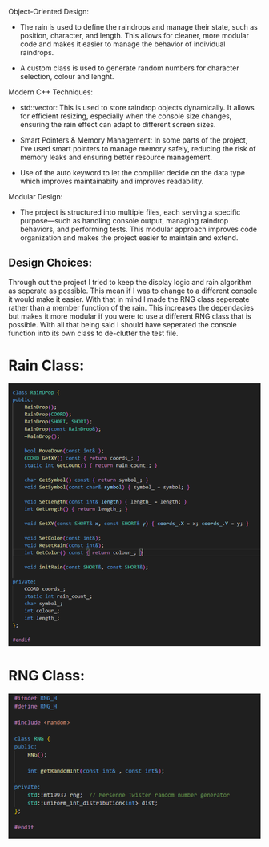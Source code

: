 Object-Oriented Design:
- The rain is used to define the raindrops and manage their state, such as position, character, and length. This allows for cleaner, more modular code and makes it easier to manage the behavior of individual raindrops. 

- A custom class is used to generate random numbers for character selection, colour and lenght.

Modern C++ Techniques:
- std::vector: This is used to store raindrop objects dynamically. It allows for efficient resizing, especially when the console size changes, ensuring the rain effect can adapt to different screen sizes.

- Smart Pointers & Memory Management: In some parts of the project, I’ve used smart pointers to manage memory safely, reducing the risk of memory leaks and ensuring better resource management.

- Use of the auto keyword to let the compilier decide on the data type which improves maintainabity and improves readability.

Modular Design:
- The project is structured into multiple files, each serving a specific purpose—such as handling console output, managing raindrop behaviors, and performing tests. This modular approach improves code organization and makes the project easier to maintain and extend.

## Design Choices:
Through out the project I tried to keep the display logic and rain algorithm as seperate as possible. This mean if I was to change to a different console it would make it easier.
With that in mind I made the RNG class sepereate rather than a member function of the rain. This increases the dependacies but makes it more modular if you were to use a different RNG class that is possible.
With all that being said I should have seperated the console function into its own class to de-clutter the test file.

# Rain Class:
<img src="https://raw.githubusercontent.com/Gavwalsh15/digital-rain-cpp/main/docs/assets/images/rain-class.png">

# RNG Class:
<img src="https://raw.githubusercontent.com/Gavwalsh15/digital-rain-cpp/main/docs/assets/images/RNG-class.png">

